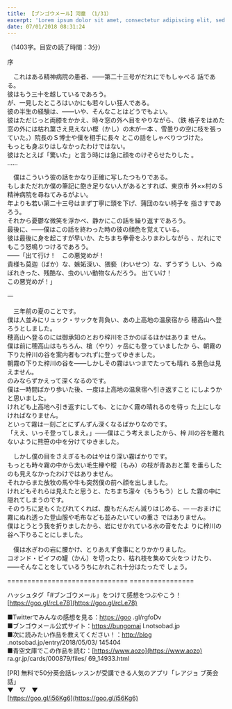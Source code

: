 ```yaml
---
title: 【ブンゴウメール】河童 （1/31）
excerpt: 'Lorem ipsum dolor sit amet, consectetur adipiscing elit, sed do eiusmod tempor incididunt ut labore et dolore magna aliqua. Praesent elementum facilisis leo vel fringilla est ullamcorper eget. At imperdiet dui accumsan sit amet nulla facilisi morbi tempus.'
date: 07/01/2018 08:31:24
---
```


（1403字。目安の読了時間：3分）

序

  
　これはある精神病院の患者、――第二十三号がだれにでもしゃべる 話である。  
彼はもう三十を越しているであろう。  
が、一見したところはいかにも若々しい狂人である。  
彼の半生の経験は、――いや、そんなことはどうでもよい。  
彼はただじっと両膝をかかえ、時々窓の外へ目をやりながら、（鉄 格子をはめた窓の外には枯れ葉さえ見えない樫（かし）の木が一本 、雪曇りの空に枝を張っていた。）院長のＳ博士や僕を相手に長々 とこの話をしゃべりつづけた。  
もっとも身ぶりはしなかったわけではない。  
彼はたとえば「驚いた」と言う時には急に顔をのけぞらせたりした 。  
……

　僕はこういう彼の話をかなり正確に写したつもりである。  
もしまただれか僕の筆記に飽き足りない人があるとすれば、東京市 外××村のＳ精神病院を尋ねてみるがよい。  
年よりも若い第二十三号はまず丁寧に頭を下げ、蒲団のない椅子を 指さすであろう。  
それから憂鬱な微笑を浮かべ、静かにこの話を繰り返すであろう。  
最後に、――僕はこの話を終わった時の彼の顔色を覚えている。  
彼は最後に身を起こすが早いか、たちまち拳骨をふりまわしながら 、だれにでもこう怒鳴りつけるであろう。  
――「出て行け！　この悪党めが！  
貴様も莫迦（ばか）な、嫉妬深い、猥褻（わいせつ）な、ずうずう しい、うぬぼれきった、残酷な、虫のいい動物なんだろう。 出ていけ！  
この悪党めが！」

  
一

  
　三年前の夏のことです。  
僕は人並みにリュック・サックを背負い、あの上高地の温泉宿から 穂高山へ登ろうとしました。  
穂高山へ登るのには御承知のとおり梓川をさかのぼるほかはありま せん。  
僕は前に穂高山はもちろん、槍（やり）ヶ岳にも登っていましたか ら、朝霧の下りた梓川の谷を案内者もつれずに登ってゆきました。  
朝霧の下りた梓川の谷を――しかしその霧はいつまでたっても晴れ る景色は見えません。  
のみならずかえって深くなるのです。  
僕は一時間ばかり歩いた後、一度は上高地の温泉宿へ引き返すこと にしようかと思いました。  
けれども上高地へ引き返すにしても、とにかく霧の晴れるのを待っ た上にしなければなりません。  
といって霧は一刻ごとにずんずん深くなるばかりなのです。  
「ええ、いっそ登ってしまえ。」――僕はこう考えましたから、梓 川の谷を離れないように熊笹の中を分けてゆきました。

  
　しかし僕の目をさえぎるものはやはり深い霧ばかりです。  
もっとも時々霧の中から太い毛生欅や樅（もみ）の枝が青あおと葉 を垂らしたのも見えなかったわけではありません。  
それからまた放牧の馬や牛も突然僕の前へ顔を出しました。  
けれどもそれらは見えたと思うと、たちまち濛々（もうもう）とし た霧の中に隠れてしまうのです。  
そのうちに足もくたびれてくれば、腹もだんだん減りはじめる、― ―おまけに霧にぬれ透った登山服や毛布なども並みたいていの重さ ではありません。  
僕はとうとう我を折りましたから、岩にせかれている水の音をたよ りに梓川の谷へ下りることにしました。

  
　僕は水ぎわの岩に腰かけ、とりあえず食事にとりかかりました。  
コオンド・ビイフの罐（かん）を切ったり、枯れ枝を集めて火をつ けたり、――そんなことをしているうちにかれこれ十分はたったで しょう。

\============================== ================

ハッシュタグ「#ブンゴウメール」をつけて感想をつぶやこう！ [https://goo.gl/rcLe78](https://goo.gl/rcLe78)

■Twitterでみんなの感想を見る：[https://goo](https://goo) .gl/rgfoDv  
■ブンゴウメール公式サイト：[https://bungomai](https://bungomai) l.notsobad.jp  
■次に読みたい作品を教えてください！：[http://blog](http://blog) .notsobad.jp/entry/2018/05/03/ 145404  
■青空文庫でこの作品を読む：[https://www.aozo](https://www.aozo) ra.gr.jp/cards/000879/files/ 69\_14933.html

\[PR\] 無料で50分英会話レッスンが受講できる人気のアプリ「レアジョ ブ英会話」  
▼　▽　▼  
[https://goo.gl/i56Kg6](https://goo.gl/i56Kg6)